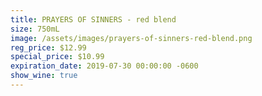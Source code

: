 ```yaml
---
title: PRAYERS OF SINNERS - red blend
size: 750mL
image: /assets/images/prayers-of-sinners-red-blend.png
reg_price: $12.99
special_price: $10.99
expiration_date: 2019-07-30 00:00:00 -0600
show_wine: true
---
```


